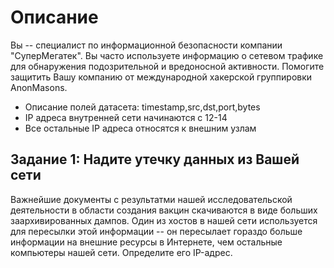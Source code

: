 # Описание

Вы -- специалист по информационной безопасности компании "СуперМегатек". Вы часто используете информацию о сетевом трафике для обнаружения подозрительной и вредоносной активности. Помогите защитить Вашу компанию от международной хакерской группировки AnonMasons.

* Описание полей датасета: timestamp,src,dst,port,bytes
* IP адреса внутренней сети  начинаются с 12-14
* Все остальные IP адреса относятся к внешним узлам



## Задание 1: Надите утечку данных из Вашей сети

Важнейшие документы с результатми нашей исследовательской деятельности в области создания вакцин скачиваются в виде больших заархивированных дампов. Один из хостов в нашей сети используется для пересылки этой информации -- он пересылает гораздо больше информации на внешние ресурсы в Интернете, чем остальные компьютеры нашей сети. Определите его IP-адрес.

